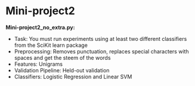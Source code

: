# Mini-project2

**Mini-project2_no_extra.py:**
* Task: You must run experiments using at least two different classifiers from the SciKit learn package
* Preprocessing: Removes punctuation, replaces special characters with spaces and get the steem of the words
* Features: Unigrams
* Validation Pipeline: Held-out validation
* Classifiers: Logistic Regression and Linear SVM
